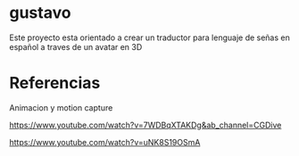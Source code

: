 # gustavo
Este proyecto esta orientado a crear un traductor para lenguaje de señas en español a traves de un avatar en 3D 

# Referencias 
Animacion y motion capture 

https://www.youtube.com/watch?v=7WDBqXTAKDg&ab_channel=CGDive

https://www.youtube.com/watch?v=uNK8S19OSmA

